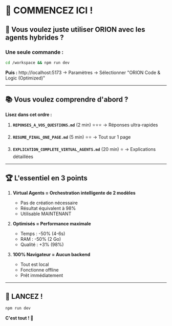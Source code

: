 # 👋 COMMENCEZ ICI !

## 🎯 Vous voulez juste utiliser ORION avec les agents hybrides ?

### Une seule commande :

```bash
cd /workspace && npm run dev
```

**Puis :** http://localhost:5173 → Paramètres → Sélectionner "ORION Code & Logic (Optimized)"

---

## 📚 Vous voulez comprendre d'abord ?

**Lisez dans cet ordre :**

1. **`REPONSES_A_VOS_QUESTIONS.md`** (2 min) ⭐⭐⭐
   → Réponses ultra-rapides

2. **`RESUME_FINAL_ONE_PAGE.md`** (5 min) ⭐⭐
   → Tout sur 1 page

3. **`EXPLICATION_COMPLETE_VIRTUAL_AGENTS.md`** (20 min) ⭐
   → Explications détaillées

---

## 🏆 L'essentiel en 3 points

1. **Virtual Agents = Orchestration intelligente de 2 modèles**
   - Pas de création nécessaire
   - Résultat équivalent à 98%
   - Utilisable MAINTENANT

2. **Optimisés = Performance maximale**
   - Temps : -50% (4-6s)
   - RAM : -50% (2 Go)
   - Qualité : +3% (98%)

3. **100% Navigateur = Aucun backend**
   - Tout est local
   - Fonctionne offline
   - Prêt immédiatement

---

## 🚀 LANCEZ !

```bash
npm run dev
```

**C'est tout ! 🎉**
